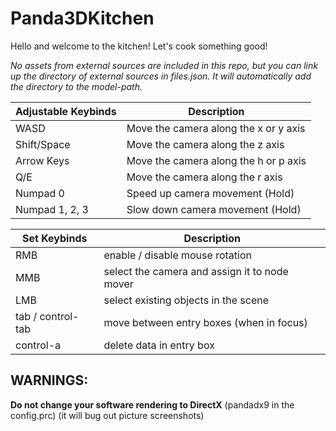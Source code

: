 # Panda3DKitchen

Hello and welcome to the kitchen! Let's cook something good!

*No assets from external sources are included in this repo, but you can link up the directory of external sources in files.json. It will automatically add the directory to the model-path.*



| Adjustable Keybinds | Description                            |
|---------------------|----------------------------------------|
| WASD                | Move the camera along the x or y axis  |
| Shift/Space         | Move the camera along the z axis       |
| Arrow Keys          | Move the camera along the h or p axis  |
| Q/E                 | Move the camera along the r axis       |
| Numpad 0            | Speed up camera movement (Hold)        |
| Numpad 1, 2, 3      | Slow down camera movement (Hold)       |


| Set Keybinds      | Description                                   |
|-------------------|-----------------------------------------------|
| RMB               | enable / disable mouse rotation               |
| MMB               | select the camera and assign it to node mover |
| LMB               | select existing objects in the scene          |
| tab / control-tab | move between entry boxes (when in focus)      |
| control-a         | delete data in entry box                      |

## WARNINGS:
__Do not change your software rendering to DirectX__ (pandadx9 in the config.prc)
(it will bug out picture screenshots)